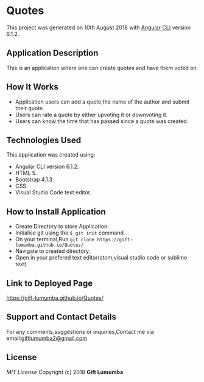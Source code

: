 # Quotes

This project was generated on 10th August 2018 with [Angular CLI](https://gift-lumumba.github.io/Quotes/) version 6.1.2.

## Application Description
This is an application where one can create quotes and have them voted on.

## How It Works
- Application users can add a quote,the name of the author and submit their quote.
- Users can rate a quote by either upvoting it or downvoting it.
- Users can know the time that has passed since a quote was created.

## Technologies Used
This application was created using:
- Angular CLI version 6.1.2.
- HTML 5.
- Bootstrap 4.1.3.
- CSS.
- Visual Studio Code text editor.

## How to Install Application
- Create Directory to store Application.
- Initialise git using the `$ git init` command.
- On your terminal,Run `git clone https://gift-lumumba.github.io/Quotes/`
- Navigate to created directory.
- Open in your prefered text editor(atom,visual studio code or sublime text)

## Link to Deployed Page
https://gift-lumumba.github.io/Quotes/

## Support and Contact Details
For any comments,suggestions or inquiries,Contact me via email:giftlumumba2@gmail.com

## License
*MIT License*
Copyright (c) 2018 **Gift Lumumba**